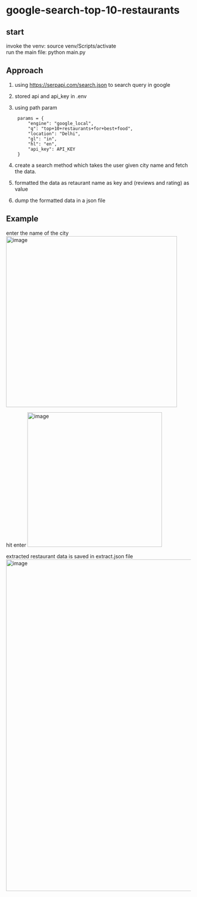 # google-search-top-10-restaurants

## start

invoke the venv: source venv/Scripts/activate   
run the main file: python main.py

## Approach

1. using https://serpapi.com/search.json to search query in google
2. stored api and api_key in .env 
3. using path param

        params = {  
            "engine": "google_local",   
            "q": "top+10+restaurants+for+best+food",    
            "location": "Delhi",    
            "gl": "in", 
            "hl": "en",     
            "api_key": API_KEY      
        }

2. create a search method which takes the user given city name
and fetch the data.
3. formatted the data as retaurant name as key and (reviews and rating) as value
4. dump the formatted data in a json file

## Example

enter the name of the city
<img width="466" alt="image" src="https://github.com/user-attachments/assets/39a5e1f1-1bbb-4925-a3ee-0b6e41ca2c82" />

hit enter
<img width="367" alt="image" src="https://github.com/user-attachments/assets/adf1f64a-753d-4483-b91c-068fbd70eb41" />

extracted restaurant data is saved in extract.json file
<img width="904" alt="image" src="https://github.com/user-attachments/assets/ec3f9bfa-4874-4ef0-9a26-6edad35f803b" />




